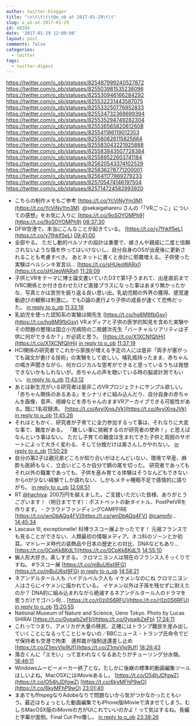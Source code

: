 ```yaml
---
author: twitter-blogger
title: "\n\t\t\t\t@o_ob at 2017-01-29\t\t"
slug: o_ob-at-2017-01-29
id: 40284
date: '2017-01-29 12:00:00'
layout: post
comments: false
categories:
  - twitter
tags:
  - twitter-digest
---
```


https://twitter.com/o_ob/statuses/825487999240527872 https://twitter.com/o_ob/statuses/825503981535236096 https://twitter.com/o_ob/statuses/825530946166284292 https://twitter.com/o_ob/statuses/825532231443587075 https://twitter.com/o_ob/statuses/825533250776952833 https://twitter.com/o_ob/statuses/825534732368699394 https://twitter.com/o_ob/statuses/825535294749282304 https://twitter.com/o_ob/statuses/825536565820612608 https://twitter.com/o_ob/statuses/825541186119012353 https://twitter.com/o_ob/statuses/825580626115825664 https://twitter.com/o_ob/statuses/825583043221925888 https://twitter.com/o_ob/statuses/825583843507728384 https://twitter.com/o_ob/statuses/825589522603741184 https://twitter.com/o_ob/statuses/825620543374102529 https://twitter.com/o_ob/statuses/825636278771200001 https://twitter.com/o_ob/statuses/825641177869279233 https://twitter.com/o_ob/statuses/825705474146197504 https://twitter.com/o_ob/statuses/825714724582993920  

*   こちらの制作メモもご参考 [https://t.co/YcViNyYm3M](https://t.co/YcViNyYm3M) .@sekaigahareru さんの「「VRごっこ」についての感想」をお気に入りに [https://t.co/9oSOYOMPh9](https://t.co/9oSOYOMPh9) [08:37:30](https://twitter.com/o_ob/statuses/825487999240527872)
*   DFW空港で。本当にこんなことが起きている。 [https://t.co/y7fhklf5eL](https://t.co/y7fhklf5eL) [09:41:00](https://twitter.com/o_ob/statuses/825503981535236096)
*   全部やる。 ただし動的ペルソナの設計は重要で、嫁さんや親戚に二度と信頼されないような傷を作ってはいけないし、自分自身のOSが出産後に更新されることも考慮すべき。 あとネットに書くと余計に邪魔増える。子供使った実験はヘルシンキ宣言以… [https://t.co/sHUeoWARxl](https://t.co/sHUeoWARxl) [11:28:09](https://twitter.com/o_ob/statuses/825530946166284292)
*   子供とVRをテーマに博士論文書いていたD3で第1子うまれて、出産直前までIVRC関係とか付き合わせたけど直接プラスになった事はあまり無かったかな、写真とかは苦労を振り返る良い思い出。乳幼児期の外界の獲得、感覚運動遊びの観察は刺激に。でもD論の進行より子供の成長が速くて恐怖だった。 [in reply to o_ob](https://twitter.com/o_ob/statuses/825530946166284292) [11:33:16](https://twitter.com/o_ob/statuses/825532231443587075)
*   乳幼児を使った認知系の実験は開先生 [https://t.co/hg8M9fbGsv](https://t.co/hg8M9fbGsv) VRメディアと子供の医学的知見を含めた実験やその問題の整理は国立小児病院の二瓶健次先生「バーチャルリアリティは子供に何ができるか？」が必読と思う。 [https://t.co/X1XCNfQhHj](https://t.co/X1XCNfQhHj) [in reply to o_ob](https://twitter.com/o_ob/statuses/825532231443587075) [11:37:19](https://twitter.com/o_ob/statuses/825533250776952833)
*   HCI関係の研究者でこれから家族が増える予定の人には是非「両手が塞がっても論文が書ける技術」の実験をして欲しい。哺乳瓶持ったまま、赤ちゃんの鳴き声聞きながら、何かロジカルな思考ができると思っているうちは発想できないかもしれないが。赤ちゃんの声を聴いている時の脳波計測でもいい。 [in reply to o_ob](https://twitter.com/o_ob/statuses/825533250776952833) [11:43:12](https://twitter.com/o_ob/statuses/825534732368699394)
*   あとは新生児がいる研究者は是非このVRプロジェクトにサンプル欲しい。 「赤ちゃん関係のあるある」をシナリオに組み込んだり、自分自身の赤ちゃんを画像、音声、視線などを赤ちゃんのままVRアーカイブできる可能性がある。既に1名収録済。 [https://t.co/AvylXnqJVk](https://t.co/AvylXnqJVk) [in reply to o_ob](https://twitter.com/o_ob/statuses/825534732368699394) [11:45:26](https://twitter.com/o_ob/statuses/825535294749282304)
*   それはともかく、研究者が子育てに全力参加するって事は、それなりに大変な事で、難度がある。 「難しい事に挑戦するのが研究者の使命！」と思えばなんという事はない。 ただし子育ての難度は生まれてきた子供と周囲のサポートによって大きく変わる、そして分娩だけは奥さんしかやれない。 [in reply to o_ob](https://twitter.com/o_ob/statuses/825535294749282304) [11:50:29](https://twitter.com/o_ob/statuses/825536565820612608)
*   自分の第2子は親兄弟どころか知り合いがほとんどいない、環境で早産、麻酔も医師もなく、立会いどころか自分で臍の尾を切った。 研究者であってもそれ以外の職業であっても、子供を産み育てる体験はそうなんどもできないからnが少ない経験でしか語れない、しかもメチャ睡眠不足で感情的に語りがち。 [in reply to o_ob](https://twitter.com/o_ob/statuses/825536565820612608) [12:08:51](https://twitter.com/o_ob/statuses/825541186119012353)
*   RT [@hachiya](https://twitter.com/hachiya): 200万円を越えました。ご支援いただいた皆様、ありがとうございます！（明日までです）：ポストペットの新タイトル、PostPetVRを作ります。 - クラウドファンディングCAMPFIRE [https://t.co/wnDbAQg4FV](https://t.co/wnDbAQg4FV) [@campfir](https://twitter.com/campfir)… [14:45:34](https://twitter.com/o_ob/statuses/825580626115825664)
*   Lascaux III, exceptionelle! 科博ラスコー展よかったです！ 元祖フランスでも見ることができない、人類最初の情報メディア。ネコ科のゾーンとか初耳。マドレーヌ時代の装飾品や日本の歴史との対比、DNAなどもあり… [https://t.co/0CpKkBKdL1](https://t.co/0CpKkBKdL1) [14:55:10](https://twitter.com/o_ob/statuses/825583043221925888)
*   蝋人形大好き。美しすぎる。 クロマニヨン人は現在のフランス人そっくりですね。 #ラスコー展 [https://t.co/mBuU6st9FG](https://t.co/mBuU6st9FG) [in reply to o_ob](https://twitter.com/o_ob/statuses/825583043221925888) [14:58:21](https://twitter.com/o_ob/statuses/825583843507728384)
*   ネアンデルタール人も ハイデルベルク人も イケメンなのにね クロマニヨン人はさらにイケメンに描かれている。 イケメン以外は子孫を残せずに耐えたのか？ DNA的に組み込まれながら絶滅するネアンデルタール人のドラマを思うだけでゴハン何… [https://t.co/r0zi0S6RFU](https://t.co/r0zi0S6RFU) [in reply to o_ob](https://twitter.com/o_ob/statuses/825583843507728384) [15:20:55](https://twitter.com/o_ob/statuses/825589522603741184)
*   National Museum of Nature and Science, Ueno Tokyo. Photo by Lucas SHIRAI [https://t.co/0ypajbZeFb](https://t.co/0ypajbZeFb) [17:24:11](https://twitter.com/o_ob/statuses/825620543374102529)
*   これってつまり、アメリカが大量の移民、正確にはトランプ難民を産み出していくことになるってことじゃないの／BBCニュース - トランプ氏命令でビザ保持者も空港で拘束　連邦裁が強制送還差し止め [https://t.co/Z1mvVIp9Uf](https://t.co/Z1mvVIp9Uf) [18:26:43](https://twitter.com/o_ob/statuses/825636278771200001)
*   落合くんに「エモい」って言われなくなるあたりがチューリング分水嶺。 [18:46:11](https://twitter.com/o_ob/statuses/825641177869279233)
*   Windowsムービーメーカー終了とな。たしかに後継の標準的動画編集ツールほしいよね。MacOSXにはiMovieあるし。 [https://t.co/O54hJDfgwZ](https://t.co/O54hJDfgwZ) [https://t.co/6kyMFhP9wO](https://t.co/6kyMFhP9wO) [23:01:40](https://twitter.com/o_ob/statuses/825705474146197504)
*   まあでもffmpegなりAdobeなりで問題ないから気がつかなかったともいう。最近はちょっとした動画編集でもiPhone版iMovieで済ませてしまう。むしろMacOSX版のiMovieの方がUIこれでいいのかよ！って気はするね。長編と字幕が面倒。Final Cut Pro懐し。 [in reply to o_ob](https://twitter.com/o_ob/statuses/825705474146197504) [23:38:26](https://twitter.com/o_ob/statuses/825714724582993920)